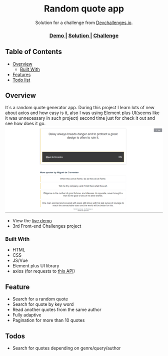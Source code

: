 <h1 align="center">Random quote app</h1>

<div align="center">
   Solution for a challenge from  <a href="http://devchallenges.io" target="_blank">Devchallenges.io</a>.
</div>

<div align="center">
  <h3>
    <a href="https://ic3top.github.io/devChallenges/quote-generator/dist/index.html">
      Demo
    </a>
    <span> | </span>
    <a href="https://devchallenges.io/solutions/8j9M8dewSXsqQcga9e7r">
      Solution
    </a>
    <span> | </span>
    <a href="https://devchallenges.io/challenges/8Y3J4ucAMQpSnYTwwWW8">
      Challenge
    </a>
  </h3>
</div>

<!-- TABLE OF CONTENTS -->

## Table of Contents

- [Overview](#overview)
    - [Built With](#built-with)
- [Features](#features)
- [Todo list](#todos)

<!-- OVERVIEW -->

## Overview
It`s a random quote generator app. During this project I learn lots of new about axios and how easy is it, also I was using Element plus UI(seems like it was unnecessary in such project) second time just for check it out and see how does it go.
![screenshot](./screenshot/quote-app.png)

- View the [live demo](https://ic3top.github.io/devChallenges/quote-generator/dist/index.html)
- 3rd Front-end Challenges project

### Built With

- HTML
- CSS
- JS/Vue
- Element plus UI library
- axios (for requests to [this API](https://github.com/pprathameshmore/QuoteGarden))

## Feature

- Search for a random quote
- Search for quote by key word  
- Read another quotes from the same author
- Fully adaptive
- Pagination for more than 10 quotes

## Todos

- Search for quotes depending on genre/query/author

